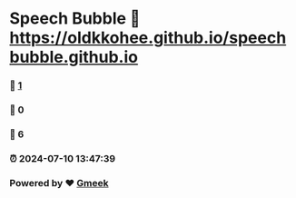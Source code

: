 # Speech Bubble :link: https://oldkkohee.github.io/speechbubble.github.io 
### :page_facing_up: [1](https://oldkkohee.github.io/speechbubble.github.io/tag.html) 
### :speech_balloon: 0 
### :hibiscus: 6 
### :alarm_clock: 2024-07-10 13:47:39 
### Powered by :heart: [Gmeek](https://github.com/Meekdai/Gmeek)
